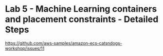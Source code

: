 # Lab 5 - Machine Learning containers and placement constraints - Detailed Steps

https://github.com/aws-samples/amazon-ecs-catsndogs-workshop/issues/11